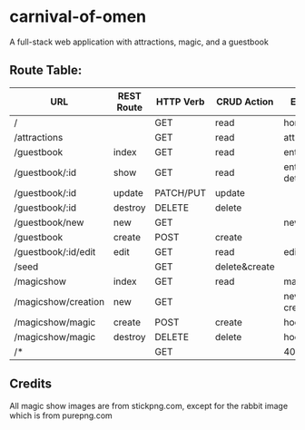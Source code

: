 # carnival-of-omen
A full-stack web application with attractions, magic, and a guestbook

## Route Table:
| URL                 | REST Route | HTTP Verb | CRUD Action  | EJS View(s)       | View Created?| Route tested?|
|---------------------|------------|-----------|--------------|-------------------|--------------|--------------|
| /                   |            | GET       | read         | home.ejs          | No           |**Yes**       |
| /attractions        |            | GET       | read         | attractions.ejs   | No           |**Yes**       |
| /guestbook          | index      | GET       | read         | entry-index.ejs   | No           |**Yes**       |
| /guestbook/:id      | show       | GET       | read         | entry-details.ejs | No           |**Yes**       |
| /guestbook/:id      | update     | PATCH/PUT | update       |                   |              |              |
| /guestbook/:id      | destroy    | DELETE    | delete       |                   |              |              |
| /guestbook/new      | new        | GET       |              | new-entry.ejs     | No           |              |
| /guestbook          | create     | POST      | create       |                   |              |              |
| /guestbook/:id/edit | edit       | GET       | read         | edit-entry.ejs    | No           |              |
| /seed               |            | GET       | delete&create|                   |              |**Yes**       |
| /magicshow          | index      | GET       | read         | magicshow.ejs     | No           |**Yes**       |
| /magicshow/creation | new        | GET       |              | new-creation.ejs  | No           |              |
| /magicshow/magic    | create     | POST      | create       | hocuspocus.ejs    | No           |              |
| /magicshow/magic    | destroy    | DELETE    | delete       | hocuspocus.ejs    | No           |              |
| /*                  |            | GET       |              | 404.ejs           | No           |**Yes**       |

## Credits
All magic show images are from stickpng.com, except for the rabbit image which is from purepng.com